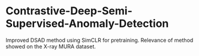 # Contrastive-Deep-Semi-Supervised-Anomaly-Detection
Improved DSAD method using SimCLR for pretraining. Relevance of method showed on the X-ray MURA dataset. 
